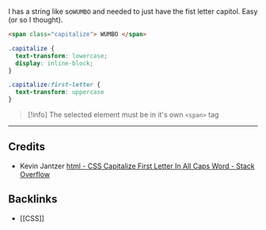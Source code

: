 I has a string like so`WUMBO` and needed to just have the fist letter capitol. Easy (or so I thought).


```html
<span class="capitalize"> WUMBO </span>
```

```scss
.capitalize {
  text-transform: lowercase;
  display: inline-block;
}

.capitalize:first-letter {
  text-transform: uppercase
}
```


> [!info] The selected element must be in it's own `<span>` tag

---
## Credits
- Kevin Jantzer [html - CSS Capitalize First Letter In All Caps Word - Stack Overflow](https://stackoverflow.com/questions/42013720/css-capitalize-first-letter-in-all-caps-word)

## Backlinks
- [[CSS]]